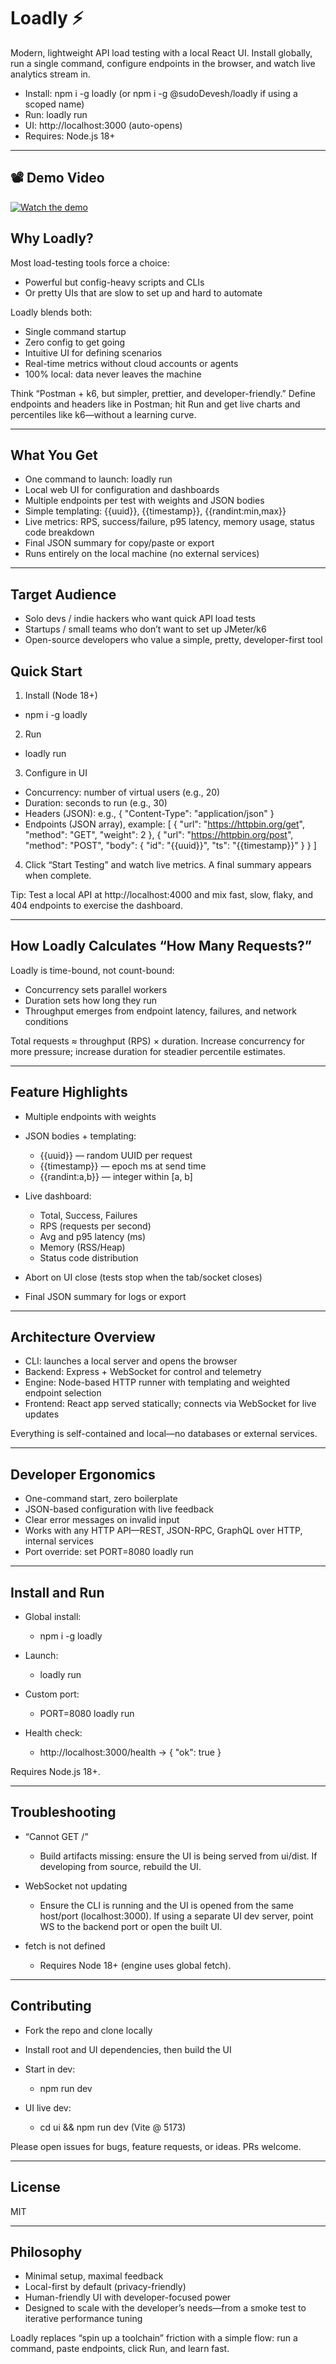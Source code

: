 # Loadly ⚡

Modern, lightweight API load testing with a local React UI. Install globally, run a single command, configure endpoints in the browser, and watch live analytics stream in.

* Install: npm i -g loadly (or npm i -g @sudoDevesh/loadly if using a scoped name)
* Run: loadly run
* UI: http://localhost:3000 (auto-opens)
* Requires: Node.js 18+

---

## 📽️ Demo Video

[![Watch the demo](https://cdn.sanity.io/images/9tcahs1q/production/7e43866807c0af93dd1c9679bd011452c3b39628-1280x720.png?w=2000&fit=max&auto=format)](https://youtu.be/SgiNto-QxrM)


## Why Loadly?

Most load-testing tools force a choice:

* Powerful but config-heavy scripts and CLIs
* Or pretty UIs that are slow to set up and hard to automate

Loadly blends both:

* Single command startup
* Zero config to get going
* Intuitive UI for defining scenarios
* Real-time metrics without cloud accounts or agents
* 100% local: data never leaves the machine

Think “Postman + k6, but simpler, prettier, and developer-friendly.” Define endpoints and headers like in Postman; hit Run and get live charts and percentiles like k6—without a learning curve.

---

## What You Get

* One command to launch: loadly run
* Local web UI for configuration and dashboards
* Multiple endpoints per test with weights and JSON bodies
* Simple templating: {{uuid}}, {{timestamp}}, {{randint:min,max}}
* Live metrics: RPS, success/failure, p95 latency, memory usage, status code breakdown
* Final JSON summary for copy/paste or export
* Runs entirely on the local machine (no external services)

---

## Target Audience

* Solo devs / indie hackers who want quick API load tests
* Startups / small teams who don’t want to set up JMeter/k6
* Open-source developers who value a simple, pretty, developer-first tool



## Quick Start

1. Install (Node 18+)

* npm i -g loadly

2. Run

* loadly run

3. Configure in UI

* Concurrency: number of virtual users (e.g., 20)
* Duration: seconds to run (e.g., 30)
* Headers (JSON): e.g., { "Content-Type": "application/json" }
* Endpoints (JSON array), example:
  \[
  { "url": "https://httpbin.org/get", "method": "GET", "weight": 2 },
  { "url": "https://httpbin.org/post", "method": "POST", "body": { "id": "{{uuid}}", "ts": "{{timestamp}}" } }
  ]

4. Click “Start Testing” and watch live metrics. A final summary appears when complete.

Tip: Test a local API at http://localhost:4000 and mix fast, slow, flaky, and 404 endpoints to exercise the dashboard.

---

## How Loadly Calculates “How Many Requests?”

Loadly is time-bound, not count-bound:

* Concurrency sets parallel workers
* Duration sets how long they run
* Throughput emerges from endpoint latency, failures, and network conditions

Total requests ≈ throughput (RPS) × duration. Increase concurrency for more pressure; increase duration for steadier percentile estimates.

---

## Feature Highlights

* Multiple endpoints with weights
* JSON bodies + templating:

  * {{uuid}} — random UUID per request
  * {{timestamp}} — epoch ms at send time
  * {{randint:a,b}} — integer within \[a, b]

* Live dashboard:

  * Total, Success, Failures
  * RPS (requests per second)
  * Avg and p95 latency (ms)
  * Memory (RSS/Heap)
  * Status code distribution

* Abort on UI close (tests stop when the tab/socket closes)
* Final JSON summary for logs or export

---

## Architecture Overview

* CLI: launches a local server and opens the browser
* Backend: Express + WebSocket for control and telemetry
* Engine: Node-based HTTP runner with templating and weighted endpoint selection
* Frontend: React app served statically; connects via WebSocket for live updates

Everything is self-contained and local—no databases or external services.

---

## Developer Ergonomics

* One-command start, zero boilerplate
* JSON-based configuration with live feedback
* Clear error messages on invalid input
* Works with any HTTP API—REST, JSON-RPC, GraphQL over HTTP, internal services
* Port override: set PORT=8080 loadly run

---

## Install and Run

* Global install:

  * npm i -g loadly

* Launch:

  * loadly run

* Custom port:

  * PORT=8080 loadly run

* Health check:

  * http://localhost:3000/health → { "ok": true }

Requires Node.js 18+.

---

## Troubleshooting

* “Cannot GET /”

  * Build artifacts missing: ensure the UI is being served from ui/dist. If developing from source, rebuild the UI.

* WebSocket not updating

  * Ensure the CLI is running and the UI is opened from the same host/port (localhost:3000). If using a separate UI dev server, point WS to the backend port or open the built UI.

* fetch is not defined

  * Requires Node 18+ (engine uses global fetch).

---

## Contributing

* Fork the repo and clone locally
* Install root and UI dependencies, then build the UI
* Start in dev:

  * npm run dev

* UI live dev:

  * cd ui \&\& npm run dev (Vite @ 5173)

Please open issues for bugs, feature requests, or ideas. PRs welcome.

---

## License

MIT

---

## Philosophy

* Minimal setup, maximal feedback
* Local-first by default (privacy-friendly)
* Human-friendly UI with developer-focused power
* Designed to scale with the developer’s needs—from a smoke test to iterative performance tuning

Loadly replaces “spin up a toolchain” friction with a simple flow: run a command, paste endpoints, click Run, and learn fast.

